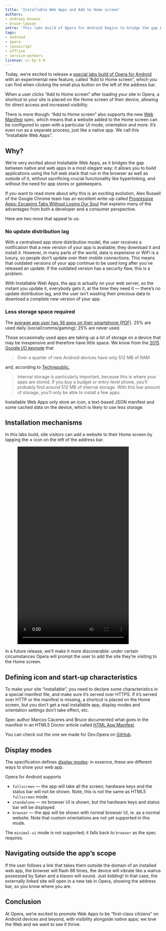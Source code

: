 ```yaml
---
title: 'Installable Web Apps and Add to Home screen'
authors:
- andreas-bovens
- bruce-lawson
intro: 'This labs build of Opera for Android begins to bridge the gap between the native and web apps’ user experience.'
tags:
- android
- opera
- javascript
- offline
- service-workers
license: cc-by-3.0
---
```


Today, we’re excited to release a [special labs build of Opera for Android](http://www.opera.com/download/get/?partner=www&product=android&level=Developer) with an experimental new feature, called “Add to Home screen”, which you can find when clicking the small plus button on the left of the address bar.

When a user clicks “Add to Home screen” after loading your site in Opera, a shortcut to your site is placed on the Home screen of their device, allowing for direct access and increased visibility.

There is more though: “Add to Home screen” also supports the new [Web Manifest](https://w3c.github.io/manifest/) spec, which means that a website added to the Home screen can be configured to open with a particular UI mode, orientation and more. It’s even run as a separate process, just like a native app. We call this “Installable Web Apps”.

## Why?

We’re very excited about Installable Web Apps, as it bridges the gap between native and web apps in a most elegant way: it allows you to build applications using the full web stack that run in the browser as well as outside of it, without sacrificing crucial functionality like hyperlinking, and without the need for app stores or gatekeepers.

If you want to read more about why this is an exciting evolution, Alex Russell of the Google Chrome team has an excellent write-up called [Progressive Apps: Escaping Tabs Without Losing Our Soul](https://infrequently.org/2015/06/progressive-apps-escaping-tabs-without-losing-our-soul/) that explains many of the advantages from both a developer and a consumer perspective.

Here are two more that appeal to us:

### No update distribution lag

With a centralised app store distribution model, the user receives a notification that a new version of your app is available; they download it and install it. However, in many parts of the world, data is expensive or WiFi is a luxury, so people don’t update over their mobile connections. This means that outdated versions of your app continue to be used long after you’ve released an update. If the outdated version has a security flaw, this is a problem.

With Installable Web Apps, the app is actually on your web server, so the instant you update it, everybody gets it, at the time they need it — there’s no update distribution lag, and the user isn’t wasting their precious data to download a complete new version of your app.

### Less storage space required

The [average app user has 36 apps on their smartphone (PDF)](https://think.storage.googleapis.com/docs/mobile-app-marketing-insights.pdf). 25% are used daily (social/comms/gaming); 25% are never used.

Those occasionally used apps are taking up a lot of storage on a device that may be inexpensive and therefore have little space. We know from the [2015 Google I/O keynote](https://www.youtube.com/watch?v=7V-fIGMDsmE&feature=youtu.be&t=1h21m30s) that

> Over a quarter of new Android devices have only 512 MB of RAM

and, according to [Techrepublic](vhttp://www.techrepublic.com/article/ram-a-lama-dont-be-a-ding-ding-about-android-storage/),

> Internal storage is particularly important, because this is where your apps are stored. If you buy a budget or entry-level phone, you’ll probably find around 512 MB of internal storage. With this low amount of storage, you’ll only be able to install a few apps.

Installable Web Apps only store an icon, a text-based JSON manifest and some cached data on the device, which is likely to use less storage.

## Installation mechanisms

In this labs build, site visitors can add a website to their Home screen by tapping the **+** icon on the left of the address bar.

<figure block="figure">
	<video elem="media" mod="center" width="360" height="640" controls>
		<source src="{{ page.id }}/screen.mp4" type="video/mp4">
		<source src="{{ page.id }}/screen.webm" type="video/webm">
	</video>
</figure>

In a future release, we’ll make it more discoverable: under certain circumstances Opera will prompt the user to add the site they’re visiting to the Home screen.

## Defining icon and start-up characteristics

To make your site “installable”, you need to declare some characteristics in a special manifest file, and make sure it’s served over HTTPS. If it’s served over HTTP or the manifest is missing, a shortcut is placed on the Home screen, but you don’t get a real installable app, display modes and orientation settings don’t take effect, etc.

Spec author Marcos Cáceres and Bruce documented what goes in the manifest in an HTML5 Doctor article called [HTML App Manifest](http://html5doctor.com/web-manifest-specification/#appname).

You can check out the one we made for Dev.Opera on [GitHub](https://github.com/operasoftware/devopera/blob/master/devopera.webmanifest).

## Display modes

The specification defines [display modes](https://w3c.github.io/manifest/#display-modes): in essence, these are different ways to show your web app.

Opera for Android supports

- `fullscreen` — the app will take all the screen; hardware keys and the status bar will not be shown. Note, this is not the same as HTML5 `fullscreen` mode.
- `standalone` — no browser UI is shown, but the hardware keys and status bar will be displayed.
- `browser` — the app will be shown with normal browser UI, ie. as a normal website. Note that custom orientations are not yet supported in this mode.

The `minimal-ui` mode is not supported; it falls back to `browser` as the spec requires.

## Navigating outside the app’s scope

If the user follows a link that takes them outside the domain of an installed web app, the browser will flash 68 times, the device will vibrate like a walrus possessed by Satan and a klaxon will sound. Just kidding! In that case, the externally linked site will open in a new tab in Opera, showing the address bar, so you know where you are.

## Conclusion

At Opera, we’re excited to promote Web Apps to be “first-class citizens” on Android devices and beyond, with visibility alongside native apps; we love the Web and we want to see it thrive.
